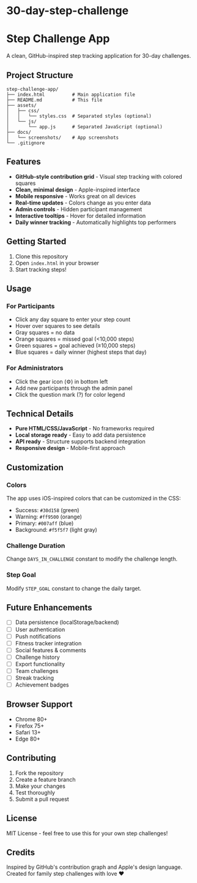 # 30-day-step-challenge
# Step Challenge App

A clean, GitHub-inspired step tracking application for 30-day challenges.

## Project Structure

```
step-challenge-app/
├── index.html          # Main application file
├── README.md           # This file
├── assets/
│   ├── css/
│   │   └── styles.css  # Separated styles (optional)
│   └── js/
│       └── app.js      # Separated JavaScript (optional)
├── docs/
│   └── screenshots/    # App screenshots
└── .gitignore
```

## Features

- **GitHub-style contribution grid** - Visual step tracking with colored squares
- **Clean, minimal design** - Apple-inspired interface
- **Mobile responsive** - Works great on all devices
- **Real-time updates** - Colors change as you enter data
- **Admin controls** - Hidden participant management
- **Interactive tooltips** - Hover for detailed information
- **Daily winner tracking** - Automatically highlights top performers

## Getting Started

1. Clone this repository
2. Open `index.html` in your browser
3. Start tracking steps!

## Usage

### For Participants
- Click any day square to enter your step count
- Hover over squares to see details
- Gray squares = no data
- Orange squares = missed goal (<10,000 steps)  
- Green squares = goal achieved (≥10,000 steps)
- Blue squares = daily winner (highest steps that day)

### For Administrators
- Click the gear icon (⚙️) in bottom left
- Add new participants through the admin panel
- Click the question mark (?) for color legend

## Technical Details

- **Pure HTML/CSS/JavaScript** - No frameworks required
- **Local storage ready** - Easy to add data persistence
- **API ready** - Structure supports backend integration
- **Responsive design** - Mobile-first approach

## Customization

### Colors
The app uses iOS-inspired colors that can be customized in the CSS:
- Success: `#30d158` (green)
- Warning: `#ff9500` (orange) 
- Primary: `#007aff` (blue)
- Background: `#f5f5f7` (light gray)

### Challenge Duration
Change `DAYS_IN_CHALLENGE` constant to modify the challenge length.

### Step Goal
Modify `STEP_GOAL` constant to change the daily target.

## Future Enhancements

- [ ] Data persistence (localStorage/backend)
- [ ] User authentication
- [ ] Push notifications
- [ ] Fitness tracker integration
- [ ] Social features & comments
- [ ] Challenge history
- [ ] Export functionality
- [ ] Team challenges
- [ ] Streak tracking
- [ ] Achievement badges

## Browser Support

- Chrome 80+
- Firefox 75+
- Safari 13+
- Edge 80+

## Contributing

1. Fork the repository
2. Create a feature branch
3. Make your changes
4. Test thoroughly
5. Submit a pull request

## License

MIT License - feel free to use this for your own step challenges!

## Credits

Inspired by GitHub's contribution graph and Apple's design language.
Created for family step challenges with love ❤️
